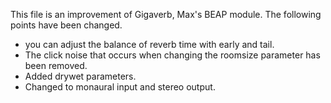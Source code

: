 This file is an improvement of Gigaverb, Max's BEAP module. The following points have been changed.

* you can adjust the balance of reverb time with early and tail.
* The click noise that occurs when changing the roomsize parameter has been removed.
* Added drywet parameters.
* Changed to monaural input and stereo output.
